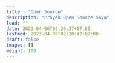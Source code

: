 ```yaml
---
title : "Open Source"
description: "Proyek Open Source Saya"
lead: ""
date: 2023-04-06T02:20:37+07:00
lastmod: 2023-04-06T02:20:42+07:00
draft: false
images: []
weight: 100
---
```


